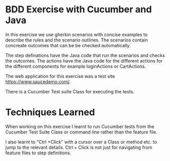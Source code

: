 # BDD Exercise with Cucumber and Java

In this exercise we use gherkin scenarios with concise examples to describe the rules and the scenario outlines. The scenarios contain concreate outcomes that can be be checked automatically. 

The step definations have the Java code that run the scenarios and checks the outcomes. The actions have the Java code for the different actions for the different components for example loginActions or CartActions.   

The web application for this exercise was a test site https://www.saucedemo.com/.

There is a Cucumber Test suite Class for executing the tests. 

# Techniques Learned

When working on this exercise I learnt to run Cucumber tests from the Cucumber Test Suite Class or command line rather than the feature file.

I also learnt to "Ctrl +Click" with a cursor over a Class or method etc. to jump to the relevant details.  Ctrl + Click is not just for navigating from feature files to step definitions.  

